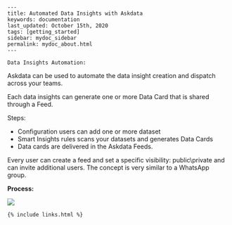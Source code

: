 
    ---
    title: Automated Data Insights with Askdata
    keywords: documentation
    last_updated: October 15th, 2020
    tags: [getting_started]
    sidebar: mydoc_sidebar
    permalink: mydoc_about.html
    ---

    Data Insights Automation:

Askdata can be used to automate the data insight creation and dispatch across your teams.

Each data insights can generate one or more Data Card that is shared through a Feed.

Steps:


* Configuration users can add one or more dataset
* Smart Insights rules scans your datasets and generates Data Cards
* Data cards are delivered in the Askdata Feeds.

Every user can create a feed and set a specific visibility: public\private and can invite additional users. The concept is very similar to a WhatsApp group.

**Process:**

  


![](https://uploads-ssl.webflow.com/5dff758010bfa7356f98e395/5e5046b553428fe844fa581c_askdata_automate_data_insights.png)

    {% include links.html %}

    